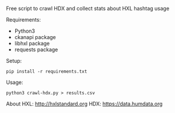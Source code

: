 Free script to crawl HDX and collect stats about HXL hashtag usage

Requirements:

- Python3
- ckanapi package
- libhxl package
- requests package

Setup:

    pip install -r requirements.txt

Usage:

    python3 crawl-hdx.py > results.csv

About HXL: http://hxlstandard.org
HDX: https://data.humdata.org

